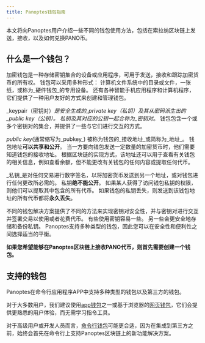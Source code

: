 ```yaml
---
title: Panoptes钱包指南
---
```


本文将向Panoptes用户介绍一些不同的钱包使用方法，包括在索拉纳区块链上发送，接收，以及如何兑换PANO币。

## 什么是一个钱包？

加密钱包是一种存储密钥集合的设备或应用程序，可用于发送，接收和跟踪加密货币的所有权。 钱包可以采用多种形式： 计算机文件系统中的目录或文件，一张纸，或称为_硬件钱包_的专用设备。 还有各种智能手机应用程序和计算机程序，它们提供了一种用户友好的方式来创建和管理钱包。

_keypair（密钥对）_是安全生成的_private key（私钥）_及其从密码派生出的_public key（公钥）_。 私钥及其对应的公钥一起合称为_密钥对_。 钱包包含一个或多个密钥对的集合，并提供了一些与它们进行交互的方式。

_public key_(通常缩写为_pubkey_) 被称为钱包的_接收地址_或简称为_地址_。 钱包地址**可以共享和公开**。 当一方要向钱包发送一定数量的加密货币时，他们需要知道钱包的接收地址。 根据区块链的实现方式，该地址还可以用于查看有关钱包的相关信息，例如查看余额，但不能更改有关钱包的任何内容或提取任何代币。

_私钥_是对任何交易进行数字签名，以将加密货币发送到另一个地址，或对钱包进行任何更改所必需的。 私钥**绝不能公开**。 如果某人获得了访问钱包私钥的权限，则他们可以提取其中包含的所有代币。 如果钱包的私钥丢失，则发送到该钱包地址的所有代币都将**永久丢失**。

不同的钱包解决方案提供了不同的方法来实现密钥对安全性，并与密钥对进行交互并签署交易以使用或者花费代币。 有些使用密钥容易一些。 另一些会更安全地存储和备份私钥。 Panoptes支持多种类型的钱包，因此您可以在安全性和便利性之间选择适当的平衡。

**如果您希望能够在Panoptes区块链上接收PANO代币，则首先需要创建一个钱包。**

## 支持的钱包

Panoptes在命令行应用程序APP中支持多种类型的钱包以及第三方的钱包。

对于大多数用户，我们建议使用[app钱包](wallet-guide/apps.md)之一或基于浏览器的[网页钱包](wallet-guide/web-wallets.md)，它们会提供更熟悉的用户体验，而无需学习指令工具。

对于高级用户或开发人员而言，[命令行钱包](wallet-guide/cli.md)可能更合适，因为在集成到第三方之前，始终会首先在命令行上支持Panoptes区块链上的新功能解决方案。

